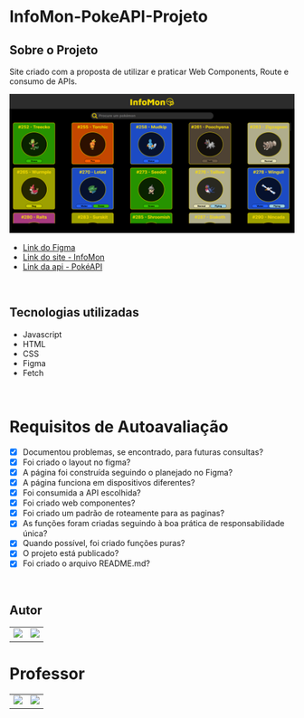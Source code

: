 # InfoMon-PokeAPI-Projeto

## Sobre o Projeto

Site criado com a proposta de utilizar e praticar Web Components, Route e consumo de APIs.

![](/img/pokemonList.PNG)
- [Link do Figma](https://www.figma.com/file/q3cDBsMptnoVGtQnrRhYXd/Projeto---InfoMon?type=design&node-id=0%3A1&t=IP6J0QWOIO0Xl5DF-1)
- [Link do site - InfoMon](https://infomon.vercel.app)
- [Link da api - PokéAPI](https://pokeapi.co/)

<br>

## Tecnologias utilizadas

- Javascript
- HTML
- CSS
- Figma
- Fetch

<br>

# Requisitos de Autoavaliação

 - [X] Documentou problemas, se encontrado, para futuras consultas?
 - [X] Foi criado o layout no figma?
 - [X] A página foi construída seguindo o planejado no Figma?
 - [X] A página funciona em dispositivos diferentes?
 - [X] Foi consumida a API escolhida?
 - [X] Foi criado web componentes?
 - [X] Foi criado um padrão de roteamente para as paginas?
 - [X] As funções foram criadas seguindo à boa prática de responsabilidade única?
 - [X] Quando possível, foi criado funções puras?
 - [X] O projeto está publicado?
 - [X] Foi criado o arquivo README.md?

<br>

## Autor

|                                                                                                             |                                                                                                                                                              |
| ----------------------------------------------------------------------------------------------------------- | ------------------------------------------------------------------------------------------------------------------------------------------------------------ |
| ![](https://img.shields.io/badge/DESENVOLVEDOR-Lohannes-blue?style=for-the-badge&logo=appveyor) | <a href="https://github.com/Caua0402"><img src="https://avatars.githubusercontent.com/u/109982591?v=4" height="50" style="max-width: 100%;"></a>  |


# Professor

|                                                                                                             |                                                                                                                                                              |
| ----------------------------------------------------------------------------------------------------------- | ------------------------------------------------------------------------------------------------------------------------------------------------------------ |
| ![](https://img.shields.io/badge/DESENVOLVEDOR-FernadoLeonid-blue?style=for-the-badge&logo=appveyor) | <a href="https://github.com/fernandoleonid"><img src="https://avatars.githubusercontent.com/u/42476943?v=4" height="50" style="max-width: 100%;"></a>  |
